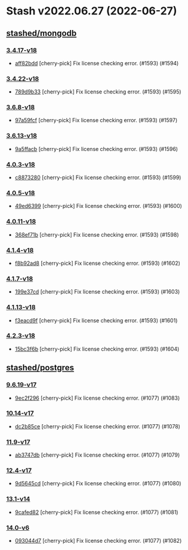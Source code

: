 # Stash v2022.06.27 (2022-06-27)


## [stashed/mongodb](https://github.com/stashed/mongodb)

### [3.4.17-v18](https://github.com/stashed/mongodb/releases/tag/3.4.17-v18)

- [aff82bdd](https://github.com/stashed/mongodb/commit/aff82bdd) [cherry-pick] Fix license checking error. (#1593) (#1594)


### [3.4.22-v18](https://github.com/stashed/mongodb/releases/tag/3.4.22-v18)

- [789d9b33](https://github.com/stashed/mongodb/commit/789d9b33) [cherry-pick] Fix license checking error. (#1593) (#1595)


### [3.6.8-v18](https://github.com/stashed/mongodb/releases/tag/3.6.8-v18)

- [97a59fcf](https://github.com/stashed/mongodb/commit/97a59fcf) [cherry-pick] Fix license checking error. (#1593) (#1597)


### [3.6.13-v18](https://github.com/stashed/mongodb/releases/tag/3.6.13-v18)

- [9a5ffacb](https://github.com/stashed/mongodb/commit/9a5ffacb) [cherry-pick] Fix license checking error. (#1593) (#1596)


### [4.0.3-v18](https://github.com/stashed/mongodb/releases/tag/4.0.3-v18)

- [c8873280](https://github.com/stashed/mongodb/commit/c8873280) [cherry-pick] Fix license checking error. (#1593) (#1599)


### [4.0.5-v18](https://github.com/stashed/mongodb/releases/tag/4.0.5-v18)

- [49ed6399](https://github.com/stashed/mongodb/commit/49ed6399) [cherry-pick] Fix license checking error. (#1593) (#1600)


### [4.0.11-v18](https://github.com/stashed/mongodb/releases/tag/4.0.11-v18)

- [368ef71b](https://github.com/stashed/mongodb/commit/368ef71b) [cherry-pick] Fix license checking error. (#1593) (#1598)


### [4.1.4-v18](https://github.com/stashed/mongodb/releases/tag/4.1.4-v18)

- [f8b92ad8](https://github.com/stashed/mongodb/commit/f8b92ad8) [cherry-pick] Fix license checking error. (#1593) (#1602)


### [4.1.7-v18](https://github.com/stashed/mongodb/releases/tag/4.1.7-v18)

- [199e37cd](https://github.com/stashed/mongodb/commit/199e37cd) [cherry-pick] Fix license checking error. (#1593) (#1603)


### [4.1.13-v18](https://github.com/stashed/mongodb/releases/tag/4.1.13-v18)

- [f3eacd9f](https://github.com/stashed/mongodb/commit/f3eacd9f) [cherry-pick] Fix license checking error. (#1593) (#1601)


### [4.2.3-v18](https://github.com/stashed/mongodb/releases/tag/4.2.3-v18)

- [15bc3f6b](https://github.com/stashed/mongodb/commit/15bc3f6b) [cherry-pick] Fix license checking error. (#1593) (#1604)



## [stashed/postgres](https://github.com/stashed/postgres)

### [9.6.19-v17](https://github.com/stashed/postgres/releases/tag/9.6.19-v17)

- [9ec2f296](https://github.com/stashed/postgres/commit/9ec2f296) [cherry-pick] Fix license checking error. (#1077) (#1083)


### [10.14-v17](https://github.com/stashed/postgres/releases/tag/10.14-v17)

- [dc2b85ce](https://github.com/stashed/postgres/commit/dc2b85ce) [cherry-pick] Fix license checking error. (#1077) (#1078)


### [11.9-v17](https://github.com/stashed/postgres/releases/tag/11.9-v17)

- [ab3747db](https://github.com/stashed/postgres/commit/ab3747db) [cherry-pick] Fix license checking error. (#1077) (#1079)


### [12.4-v17](https://github.com/stashed/postgres/releases/tag/12.4-v17)

- [9d5645cd](https://github.com/stashed/postgres/commit/9d5645cd) [cherry-pick] Fix license checking error. (#1077) (#1080)


### [13.1-v14](https://github.com/stashed/postgres/releases/tag/13.1-v14)

- [9cafed82](https://github.com/stashed/postgres/commit/9cafed82) [cherry-pick] Fix license checking error. (#1077) (#1081)


### [14.0-v6](https://github.com/stashed/postgres/releases/tag/14.0-v6)

- [093044d7](https://github.com/stashed/postgres/commit/093044d7) [cherry-pick] Fix license checking error. (#1077) (#1082)




